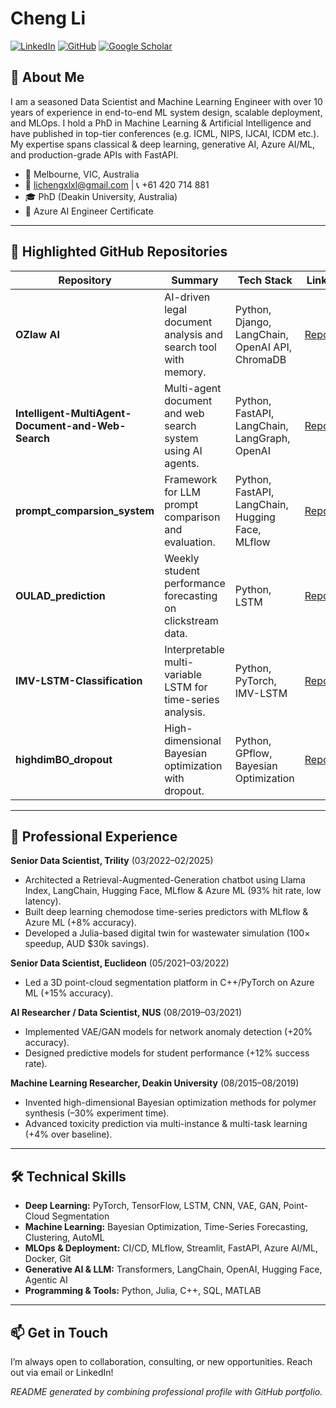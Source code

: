 # Cheng Li 

[![LinkedIn](https://img.shields.io/badge/LinkedIn-licheng-blue)](https://www.linkedin.com/in/cheng-li-ab99525a/)
[![GitHub](https://img.shields.io/badge/GitHub-licheng-grey)](https://github.com/licheng0794)
[![Google Scholar](https://img.shields.io/badge/Google--Scholar-lightgrey)](https://scholar.google.com/citations?user=02OCjKwAAAAJ&hl=en)

## 👋 About Me

I am a seasoned Data Scientist and Machine Learning Engineer with over 10 years of experience in end-to-end ML system design, scalable deployment, and MLOps. I hold a PhD in Machine Learning & Artificial Intelligence and have published in top-tier conferences (e.g. ICML, NIPS, IJCAI, ICDM etc.). My expertise spans classical & deep learning, generative AI, Azure AI/ML, and production-grade APIs with FastAPI.

- 📍 Melbourne, VIC, Australia
- 📧 lichengxlxl@gmail.com | 📞 +61 420 714 881
- 🎓 PhD (Deakin University, Australia)
- 🏅 Azure AI Engineer Certificate

---

## 🌟 Highlighted GitHub Repositories

| Repository                                                | Summary                                                      | Tech Stack                                                                     | Link                                                                                   |
|-----------------------------------------------------------|--------------------------------------------------------------|--------------------------------------------------------------------------------|----------------------------------------------------------------------------------------|
| **OZlaw AI**                                              | AI-driven legal document analysis and search tool with memory.           | Python, Django, LangChain, OpenAI API, ChromaDB | [Repo](https://github.com/licheng0794/OZlaw-AI)                                        |
| **Intelligent-MultiAgent-Document-and-Web-Search**        | Multi-agent document and web search system using AI agents.  | Python, FastAPI, LangChain, LangGraph, OpenAI                                     | [Repo](https://github.com/licheng0794/Intelligent-MultiAgent-Document-and-Web-Search)  |
| **prompt_comparsion_system**                              | Framework for LLM prompt comparison and evaluation.          | Python, FastAPI, LangChain, Hugging Face, MLflow                                          | [Repo](https://github.com/licheng0794/prompt_comparsion_system)                       |
| **OULAD_prediction**                                      | Weekly student performance forecasting on clickstream data.  | Python, LSTM                                              | [Repo](https://github.com/licheng0794/OULAD_prediction)                                |
| **IMV-LSTM-Classification**                               | Interpretable multi-variable LSTM for time-series analysis.  | Python, PyTorch, IMV-LSTM                                                        | [Repo](https://github.com/licheng0794/IMV-LSTM-Classfication)                          |
| **highdimBO_dropout**                                     | High-dimensional Bayesian optimization with dropout.         | Python, GPflow, Bayesian Optimization                                            | [Repo](https://github.com/licheng0794/highdimBO_dropout)                              |

---

## 💼 Professional Experience

**Senior Data Scientist, Trility** (03/2022–02/2025)
- Architected a Retrieval-Augmented-Generation chatbot using Llama Index, LangChain, Hugging Face, MLflow & Azure ML (93% hit rate, low latency).
- Built deep learning chemodose time-series predictors with MLflow & Azure ML (+8% accuracy).
- Developed a Julia-based digital twin for wastewater simulation (100× speedup, AUD $30k savings).

**Senior Data Scientist, Euclideon** (05/2021–03/2022)
- Led a 3D point-cloud segmentation platform in C++/PyTorch on Azure ML (+15% accuracy).

**AI Researcher / Data Scientist, NUS** (08/2019–03/2021)
- Implemented VAE/GAN models for network anomaly detection (+20% accuracy).
- Designed predictive models for student performance (+12% success rate).

**Machine Learning Researcher, Deakin University** (08/2015–08/2019)
- Invented high-dimensional Bayesian optimization methods for polymer synthesis (–30% experiment time).
- Advanced toxicity prediction via multi-instance & multi-task learning (+4% over baseline).

---

## 🛠 Technical Skills

- **Deep Learning:** PyTorch, TensorFlow, LSTM, CNN, VAE, GAN, Point-Cloud Segmentation
- **Machine Learning:** Bayesian Optimization, Time-Series Forecasting, Clustering, AutoML
- **MLOps & Deployment:** CI/CD, MLflow, Streamlit, FastAPI, Azure AI/ML, Docker, Git
- **Generative AI & LLM:** Transformers, LangChain, OpenAI, Hugging Face, Agentic AI
- **Programming & Tools:** Python, Julia, C++, SQL, MATLAB

---

## 📫 Get in Touch

I’m always open to collaboration, consulting, or new opportunities. Reach out via email or LinkedIn!

*README generated by combining professional profile with GitHub portfolio.*
